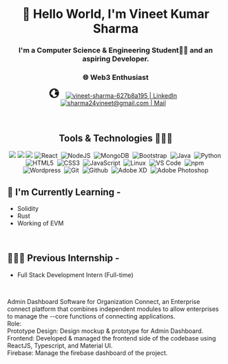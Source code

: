 <!-- [![hello][banner]][github-repo] -->

<h1 align="center">👋 Hello World, I'm Vineet Kumar Sharma</h1>

<div align="center">

### I'm a Computer Science & Engineering Student👨‍🎓 and an aspiring Developer.
### 🌐 Web3 Enthusiast

<!-- ## Connect With Me 👇 -->

[<img alt="vineetsharma.me" width="22px" src="https://raw.githubusercontent.com/iconic/open-iconic/master/svg/globe.svg" />][website]&nbsp;&nbsp;&nbsp;
[<img  alt="vineet-sharma-627b8a195 | LinkedIn" width="22px" src="https://cdn.jsdelivr.net/npm/simple-icons@v3/icons/linkedin.svg" />][linkedin]&nbsp;&nbsp;&nbsp;
[<img  alt="sharma24vineet@gmail.com | Mail" width="22px" src="https://cdn.jsdelivr.net/npm/simple-icons@v3/icons/gmail.svg" />][mail]&nbsp;&nbsp;&nbsp;

<br>

## Tools & Technologies 👨🏽‍💻
  
  
  
<img src="https://img.icons8.com/color-glass/48/000000/solidity.png"/>
<img src="https://img.icons8.com/color/48/000000/ethereum.png"/>
<img src="https://img.icons8.com/external-black-fill-lafs/64/000000/external-Polygon-cryptocurrency-black-fill-lafs.png"/>
<img alt="React" width="26px" src="https://img.icons8.com/color/48/000000/react-native.png" />&nbsp;
<img alt="NodeJS" width="26px" src="https://img.icons8.com/color/48/000000/nodejs.png" />&nbsp;
<img alt="MongoDB" width="26px" src="https://img.icons8.com/color/48/000000/mongodb.png" />&nbsp;
<img alt="Bootstrap" width="26px" src="https://img.icons8.com/color/48/000000/bootstrap.png"/>&nbsp;
<img alt="Java" width="26px" src="https://img.icons8.com/color/48/000000/java-coffee-cup-logo.png" />&nbsp;
<img alt="Python" width="26px" src="https://img.icons8.com/color/48/000000/python.png" />&nbsp;
<img alt="HTML5" width="26px" src="https://img.icons8.com/color/48/000000/html-5.png" />&nbsp;
<img alt="CSS3" width="26px" src="https://img.icons8.com/color/48/000000/css3.png" />&nbsp;
<img alt="JavaScript" width="26px" src="https://img.icons8.com/color/48/000000/javascript-logo-1.png" />&nbsp;
<img alt="Linux" width="26px" src="https://img.icons8.com/color/48/000000/linux.png" />&nbsp;
<img alt="VS Code" width="26px" src="https://img.icons8.com/color/48/000000/visual-studio-code-2019.png" />&nbsp;
<img alt="npm" width="26px" src="https://img.icons8.com/color/48/000000/npm.png" />&nbsp;
<img alt="Wordpress" width="26px" src="https://img.icons8.com/color/48/000000/wordpress.png" />&nbsp;
<img alt="Git" width="26px" src="https://img.icons8.com/color/48/000000/git.png" />&nbsp;
<img alt="Github" width="26px" src="https://img.icons8.com/fluent/48/000000/github.png" />&nbsp;
<img alt="Adobe XD" width="26px" src="https://img.icons8.com/color/64/000000/adobe-xd.png" />&nbsp;
<img alt="Adobe Photoshop" width="26px" src="https://img.icons8.com/fluent/48/000000/adobe-photoshop.png" />

<!-- <img alt="" width="26px" src="" />&nbsp;
<img alt="" width="26px" src="" />&nbsp;
<img alt="" width="26px" src="" />&nbsp; -->


</div>

## 🌱 I'm Currently Learning -

- Solidity
- Rust
- Working of EVM

<br>

## 👨🏽‍💻 Previous Internship -

- Full Stack Development Intern (Full-time)
<br>

Admin Dashboard Software for Organization Connect, an Enterprise connect platform that combines independent modules to allow enterprises to manage the --core functions of connecting applications.
<br>
Role:
<br>
Prototype Design: Design mockup & prototype for Admin Dashboard.
<br>
Frontend: Developed & managed the frontend side of the codebase using ReactJS, Typescript, and Material UI.
<br>
Firebase: Manage the firebase dashboard of the project.


<br>

<!-- Syntax Links -->

[banner]: assests/Banner.png
[mail]: mailto:sharma24vineet@gamil.com
[website]: https://vineetsharma.me
[github]: https://github.com/vineet2411sharma/
[github-repo]: https://github.com/vineet2411sharma?tab=repositories
[linkedin]: https://www.linkedin.com/in/vineet-sharma-627b8a195/

<!-- Icons -->
<!-- From: https://icons8.com/icon/pack/logos/color -->

[react]: https://img.icons8.com/color/48/000000/react-native.png
[bootstrap]: https://img.icons8.com/color/48/000000/bootstrap.png
[nodejs]: https://img.icons8.com/color/48/000000/nodejs.png
[mongodb]: https://img.icons8.com/color/48/000000/mongodb.png
[java]: https://img.icons8.com/color/48/000000/java-coffee-cup-logo.png
[python]: https://img.icons8.com/color/48/000000/python.png
[html5]: https://img.icons8.com/color/48/000000/html-5.png
[css3]: https://img.icons8.com/color/48/000000/css3.png
[javascript]: https://img.icons8.com/color/48/000000/javascript-logo-1.png
[linux]: https://img.icons8.com/color/48/000000/linux.png
[npm]: https://img.icons8.com/color/48/000000/npm.png
[vs-code]: https://img.icons8.com/color/48/000000/visual-studio-code-2019.png
[git]: https://img.icons8.com/color/48/000000/git.png
[github]: https://img.icons8.com/fluent/48/000000/github.png
[adobe-xd]: https://img.icons8.com/color/64/000000/adobe-xd.png
[firebase]: https://img.icons8.com/color/48/000000/google-firebase-console.png
